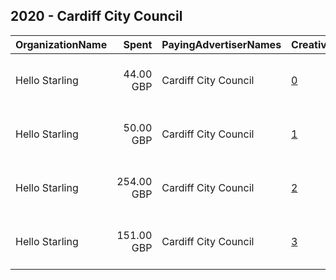 ## 2020 - Cardiff City Council 
|OrganizationName|Spent|PayingAdvertiserNames|CreativeUrls|Impressions|Genders|AgeBrackets|CountryCodes|BillingAddresses|CandidateBallotInformation|
|:---|---:|:---|:---|---:|:---|:---|:---|:---|:---|
|Hello Starling|44.00 GBP|Cardiff City Council|[0](https://www.snap.com/political-ads/asset/a31562970355d7cbbf10a45c63f4dae8cbc304e536fd60e464b584577f9ece39?mediaType=jpg)|34,232||14-17|united kingdom|"Tramshed Tech, D, Pendyris Street,Cardiff,CF11 6BH,GB"||
|Hello Starling|50.00 GBP|Cardiff City Council|[1](https://www.snap.com/political-ads/asset/8c84caece50bb6b01898af905ab1990b0f02f0bd3b35d151359785341bf28a07?mediaType=jpg)|37,667||14-17|united kingdom|"Tramshed Tech, D, Pendyris Street,Cardiff,CF11 6BH,GB"||
|Hello Starling|254.00 GBP|Cardiff City Council|[2](https://www.snap.com/political-ads/asset/c0aca194b4d57ea22f64d2acf6f5b8190cae7fed1314463892c57566207e8275?mediaType=mp4)|176,406||14-17|united kingdom|"Tramshed Tech, D, Pendyris Street,Cardiff,CF11 6BH,GB"||
|Hello Starling|151.00 GBP|Cardiff City Council|[3](https://www.snap.com/political-ads/asset/f9fc5fd998fde8694ff3924a3ddba014eba96db066b737a730b07c4fb17459f4?mediaType=mp4)|100,256||14-17|united kingdom|"Tramshed Tech, D, Pendyris Street,Cardiff,CF11 6BH,GB"||
